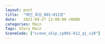 ```yaml
---
layout: post
title:  "메인_회상_001~012장"
date:   2021-09-27 12:00:00 +0000
categories: Main
Tags: Story Main
SceneCode: ["scene_skip_cp001-012_q1_s10"]
---
```

